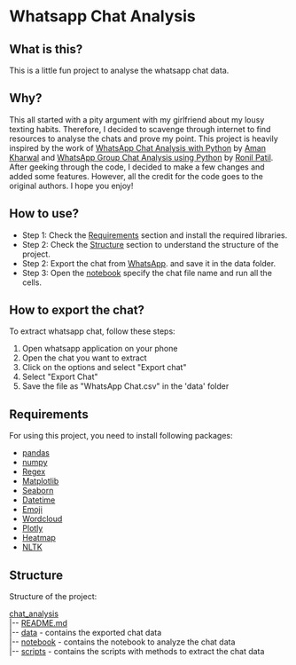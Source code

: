 # Whatsapp Chat Analysis

## What is this?

This is a little fun project to analyse the whatsapp chat data.

## Why?

This all started with a pity argument with my girlfriend about my lousy texting habits. Therefore, I decided to scavenge
through internet to find resources to analyse the chats and prove my point. This project is heavily inspired by the work
of [WhatsApp Chat Analysis with Python](https://thecleverprogrammer.com/2021/04/09/whatsapp-chat-analysis-with-python/)
by [Aman Kharwal](https://thecleverprogrammer.com/author/amankharwal/)
and [WhatsApp Group Chat Analysis using Python](https://www.analyticsvidhya.com/blog/2021/04/whatsapp-group-chat-analyzer-using-python/)
by [Ronil Patil](https://www.analyticsvidhya.com/blog/author/ronyl0080/). After geeking through the code, I decided to
make a few changes and added some features. However, all the credit for the code goes to the original authors. I hope
you enjoy!

## How to use?

* Step 1: Check the [Requirements](#requirements) section and install the required libraries.
* Step 2: Check the [Structure](#structure) section to understand the structure of the project.
* Step 2: Export the chat from [WhatsApp](https://web.whatsapp.com/). and save it in the data folder.
* Step 3: Open the [notebook](/notebook/WhatsApp%20Chat%20Analysis.ipynb) specify the chat file name and run all the
  cells.

## How to export the chat?
To extract whatsapp chat, follow these steps:
1. Open whatsapp application on your phone
2. Open the chat you want to extract
3. Click on the options and select "Export chat"
4. Select "Export Chat"
5. Save the file as "WhatsApp Chat.csv" in the 'data' folder

## Requirements

For using this project, you need to install following packages:

* [pandas](https://pandas.pydata.org/)
* [numpy](https://www.numpy.org/)
* [Regex](https://regex101.com/)
* [Matplotlib](https://matplotlib.org/)
* [Seaborn](https://seaborn.pydata.org/)
* [Datetime](https://docs.python.org/3/library/datetime.html)
* [Emoji](https://pypi.org/project/emoji/)
* [Wordcloud](https://pypi.org/project/wordcloud/)
* [Plotly](https://pypi.org/project/plotly/)
* [Heatmap](https://pypi.org/project/heatmap/)
* [NLTK](https://www.nltk.org/)

## Structure

Structure of the project:

[chat_analysis](..)\
|-- [README.md](ReadMe.md)\
|-- [data](data/) - contains the exported chat data\
|-- [notebook](notebook/) - contains the  notebook to analyze the chat data\
|-- [scripts](scripts/) - contains the scripts with methods to extract the chat data

